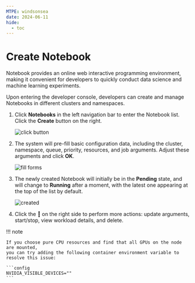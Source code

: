 ```yaml
---
MTPE: windsonsea
date: 2024-06-11
hide:
  - toc
---
```


# Create Notebook

Notebook provides an online web interactive programming environment, making it convenient for developers to quickly conduct data science and machine learning experiments.

Upon entering the developer console, developers can create and manage Notebooks in different clusters and namespaces.

1. Click **Notebooks** in the left navigation bar to enter the Notebook list. Click the **Create** button on the right.

    ![click button](../../images/notebook01.png)

2. The system will pre-fill basic configuration data, including the cluster, namespace,
   queue, priority, resources, and job arguments. Adjust these arguments and click **OK**.

    ![fill forms](../../images/notebook02.png)

3. The newly created Notebook will initially be in the **Pending** state, and will change to **Running**
   after a moment, with the latest one appearing at the top of the list by default.

    ![created](../../images/notebook01.png)

4. Click the **┇** on the right side to perform more actions: update arguments, start/stop, view workload details, and delete.

!!! note

    If you choose pure CPU resources and find that all GPUs on the node are mounted,
    you can try adding the following container environment variable to resolve this issue:

    ```config
    NVIDIA_VISIBLE_DEVICES=""
    ```

